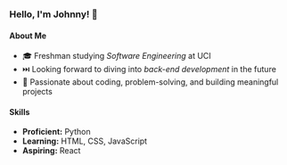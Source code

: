 <!---
- 👋 Hi, I’m @johwuy
- 👀 I’m interested in ...
- 🌱 I’m currently learning ...
- 💞️ I’m looking to collaborate on ...
- 📫 How to reach me ...


johwuy/johwuy is a ✨ special ✨ repository because its `README.md` (this file) appears on your GitHub profile.
You can click the Preview link to take a look at your changes.
--->

### Hello, I'm Johnny! 👋

#### About Me
- 🎓 Freshman studying *Software Engineering* at UCI
- ⏭️ Looking forward to diving into *back-end development* in the future
- 🚀 Passionate about coding, problem-solving, and building meaningful projects

#### Skills
- **Proficient:** Python
- **Learning:** HTML, CSS, JavaScript
- **Aspiring:** React
